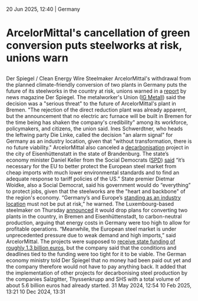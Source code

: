 20 Jun 2025, 12:40
| 
Germany
# ArcelorMittal's cancellation of green conversion puts steelworks at risk, unions warn
## 
Der Spiegel / Clean Energy Wire
Steelmaker ArcelorMittal's withdrawal from the planned climate-friendly conversion of two plants in Germany puts the future of its steelworks in the country at risk, unions warned in a [report](https://www.spiegel.de/wirtschaft/arcelormittal-stopp-gruener-stahlproduktion-stoesst-auf-harte-kritik-a-0ea75cc5-0c5b-4713-80a5-94e85ce9fb72) by news magazine Der Spiegel. The metalworker's Union ([IG Metall](https://www.cleanenergywire.org/experts/ig-metall-industrial-union-metalworkers)) said the decision was a "serious threat" to the future of ArcelorMittal's plant in Bremen.
"The rejection of the direct reduction plant was already apparent, but the announcement that no electric arc furnace will be built in Bremen for the time being has shaken the company's credibility" among its workforce, policymakers, and citizens, the union said. Ines Schwerdtner, who heads the leftwing party Die Linke, called the decision "an alarm signal" for Germany as an industry location, given that "without transformation, there is no future viability." 
ArcelorMittal also canceled a [decarbonisation](https://www.cleanenergywire.org/glossary/letter_d#decarbonisation) project in the city of Eisenhüttenstatt in the state of Brandenburg. The state’s economy minister Daniel Keller from the Social Democrats ([SPD](https://www.cleanenergywire.org/experts/spd-social-democratic-party)) [said](https://mwaek.brandenburg.de/sixcms/detail.php?id=199597) “it’s necessary for the EU to better protect the European steel market from cheap imports with much lower environmental standards and to find an adequate response to tariff policies of the US.” State premier Dietmar Woidke, also a Social Democrat, said his government would do “everything” to protect jobs, given that the steelworks are the "heart and backbone" of the region's economy. “Germany’s and Europe’s [standing as an industry location](https://www.cleanenergywire.org/news/germanys-steel-industry-geopolitical-importance-will-receive-subsidies-scholz) must not be put at risk,” he warned. 
The Luxembourg-based steelmaker on Thursday [announced](https://germany.arcelormittal.com/icc/arcelor/nav/359/broker.jsp?uMen=2ee70f5f-705d-5091-40a3-d6d1ae2bc09d&uCon=37c6419a-1a78-791c-a42a-e646185468c7&uTem=f6270cf6-9dfe-6781-f467-79d4d933f076&_ic_currentpage=&_ic_currentpagesize=&all=true&_ic_back=true) it would drop plans for converting two plants in the country, in Bremen and Eisenhüttenstadt, to carbon-neutral production, arguing that energy costs in Germany were too high to allow for profitable operations. “Meanwhile, the European steel market is under unprecedented pressure due to weak demand and high imports,” said ArcelorMittal. The projects were supposed to [receive state funding of roughly 1.3 billion euros](https://www.cleanenergywire.org/news/steelmaker-arcelormittal-receive-eu13-bln-subsidies-green-transformation-german-sites), but the company said that the conditions and deadlines tied to the funding were too tight for it to be viable. 
The German economy ministry told Der Spiegel that no money had been paid out yet and the company therefore would not have to pay anything back. It added that the implementation of other projects for decarbonising steel production by the companies Salzgitter, Thyssenkrupp and SHS with a total volume of about 5.6 billion euros had already started. 
31 May 2024, 12:54
10 Feb 2025, 13:21
10 Dec 2024, 13:31